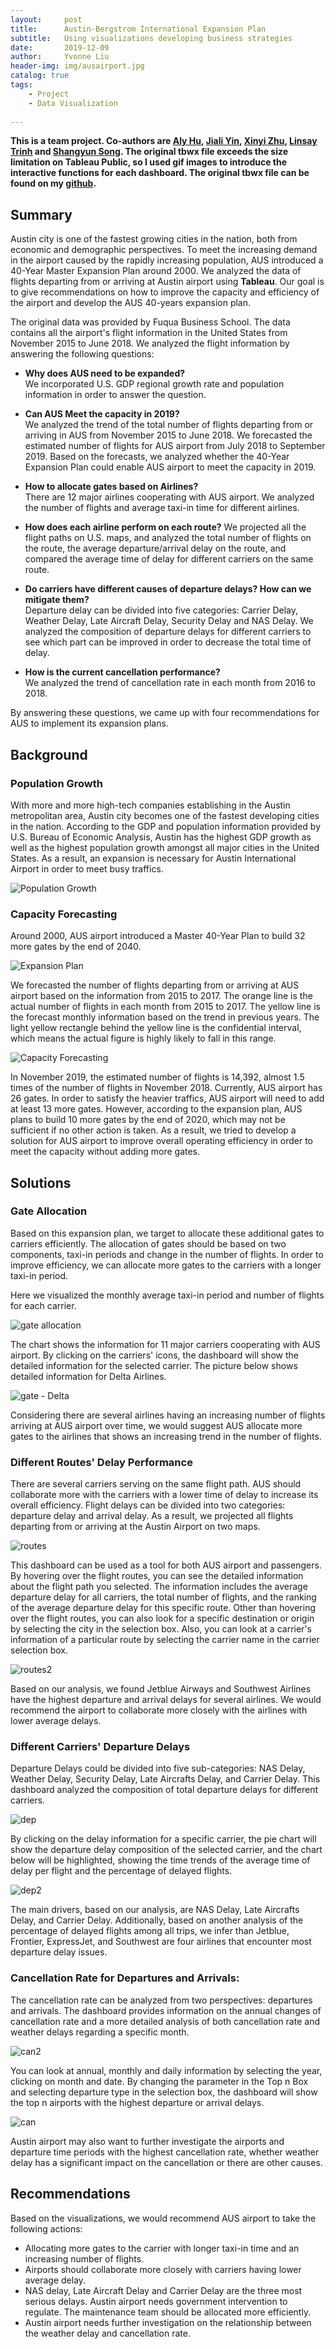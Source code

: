 ```yaml
---
layout:     post
title:      Austin-Bergstrom International Expansion Plan
subtitle:   Using visualizations developing business strategies
date:       2019-12-09
author:     Yvonne Liu
header-img: img/ausairport.jpg
catalog: true
tags:
    - Project
    - Data Visualization
    
---
```


**This is a team project. Co-authors are [Aly Hu](https://www.linkedin.com/in/yuqian-aly-hu/), [Jiali Yin](https://www.linkedin.com/in/jiali-yin/), [Xinyi Zhu](https://www.linkedin.com/in/xinyi-zhu/), [Linsay Trinh](https://www.linkedin.com/in/lindsay-trinh/) and [Shangyun Song](https://www.linkedin.com/in/shangyun-song/). The original tbwx file exceeds the size limitation on Tableau Public, so I used gif images to introduce the interactive functions for each dashboard. The original tbwx file can be found on my [github](https://github.com/buutoregu/Projects/tree/master/Tableau_AUSAirport).** 

## Summary
Austin city is one of the fastest growing cities in the nation, both from economic and demographic perspectives. To meet the increasing demand in the airport caused by the rapidly increasing population, AUS introduced a 40-Year Master Expansion Plan around 2000. We analyzed the data of flights departing from or arriving at Austin airport using **Tableau**. Our goal is to give recommendations on how to improve the capacity and efficiency of the airport and develop the AUS 40-years expansion plan. 

The original data was provided by Fuqua Business School. The data contains all the airport's flight information in the United States from November 2015 to June 2018. We analyzed the flight information by answering the following questions:

* **Why does AUS need to be expanded?**  
  We incorporated U.S. GDP regional growth rate and population information in order to answer the question. 
* **Can AUS Meet the capacity in 2019?**  
  We analyzed the trend of the total number of flights departing from or arriving in AUS from November 2015 to June 2018. We forecasted the estimated number of flights for AUS airport from July 2018 to September 2019. Based on the forecasts, we analyzed whether the 40-Year Expansion Plan could enable AUS airport to meet the capacity in 2019.
  
* **How to allocate gates based on Airlines?**  
  There are 12 major airlines cooperating with AUS airport. We analyzed the number of flights and average taxi-in time for different airlines.
  
* **How does each airline perform on each route?**
  We projected all the flight paths on U.S. maps, and analyzed the total number of flights on the route, the average departure/arrival delay on the route, and compared the average time of delay for different carriers on the same route.
  
* **Do carriers have different causes of departure delays? How can we mitigate them?**  
  Departure delay can be divided into five categories: Carrier Delay, Weather Delay, Late Aircraft Delay, Security Delay and NAS Delay. We analyzed the composition of departure delays for different carriers to see which part can be improved in order to decrease the total time of delay.

* **How is the current cancellation performance?**  
  We analyzed the trend of cancellation rate in each month from 2016 to 2018.

By answering these questions, we came up with four recommendations for AUS to implement its expansion plans.

## Background
### Population Growth
With more and more high-tech companies establishing in the Austin metropolitan area, Austin city becomes one of the fastest developing cities in the nation. According to the GDP and population information provided by U.S. Bureau of Economic Analysis, Austin has the highest GDP growth as well as the highest population growth amongst all major cities in the United States. As a result, an expansion is necessary for Austin International Airport in order to meet busy traffics. 

 ![Population Growth](https://tva1.sinaimg.cn/large/007S8ZIlgy1gg8iig2wp9j31re0u0q3h.jpg)
 
### Capacity Forecasting
Around 2000, AUS airport introduced a Master 40-Year Plan to build 32 more gates by the end of 2040. 

 ![Expansion Plan](https://tva1.sinaimg.cn/large/007S8ZIlgy1gg8j3hxf6oj31nq0sitaf.jpg)

We forecasted the number of flights departing from or arriving at AUS airport based on the information from 2015 to 2017. The orange line is the actual number of flights in each month from 2015 to 2017. The yellow line is the forecast monthly information based on the trend in previous years. The light yellow rectangle behind the yellow line is the confidential interval, which means the actual figure is highly likely to fall in this range. 

 ![Capacity Forecasting](https://tva1.sinaimg.cn/large/007S8ZIlgy1gg8j3i9rm3j31qc0u00ta.jpg)
 
In November 2019, the estimated number of flights is 14,392, almost 1.5 times of the number of flights in November 2018. Currently, AUS airport has 26 gates. In order to satisfy the heavier traffics, AUS airport will need to add at least 13 more gates. However, according to the expansion plan, AUS plans to build 10 more gates by the end of 2020, which may not be sufficient if no other action is taken. As a result, we tried to develop a solution for AUS airport to improve overall operating efficiency in order to meet the capacity without adding more gates. 

 
## Solutions

### Gate Allocation

Based on this expansion plan, we target to allocate these additional gates to carriers efficiently. The allocation of gates should be based on two components, taxi-in periods and change in the number of flights. In order to improve efficiency, we can allocate more gates to the carriers with a longer taxi-in period. 

Here we visualized the monthly average taxi-in period and number of flights for each carrier.

![gate allocation](https://tva1.sinaimg.cn/large/007S8ZIlgy1gg8jxk2279j320q0ssjsq.jpg)

The chart shows the information for 11 major carriers cooperating with AUS airport. By clicking on the carriers' icons, the dashboard will show the detailed information for the selected carrier. The picture below shows detailed information for Delta Airlines.

![gate - Delta](https://tva1.sinaimg.cn/large/007S8ZIlgy1gg8zo5pe7og31190g0agk.gif)


Considering there are several airlines having an increasing number of flights arriving at AUS airport over time, we would suggest AUS allocate more gates to the airlines that shows an increasing trend in the number of flights.

### Different Routes' Delay Performance 

There are several carriers serving on the same flight path. AUS should collaborate more with the carriers with a lower time of delay to increase its overall efficiency. Flight delays can be divided into two categories: departure delay and arrival delay. As a result, we projected all flights departing from or arriving at the Austin Airport on two maps.

![routes](https://tva1.sinaimg.cn/large/007S8ZIlgy1gg8xiurqroj31ba0u0tdn.jpg)

This dashboard can be used as a tool for both AUS airport and passengers. By hovering over the flight routes, you can see the detailed information about the flight path you selected. The information includes the average departure delay for all carriers, the total number of flights, and the ranking of the average departure delay for this specific route. Other than hovering over the flight routes, you can also look for a specific destination or origin by selecting the city in the selection box. Also, you can look at a carrier's information of a particular route by selecting the carrier name in the carrier selection box.

![routes2](https://tva1.sinaimg.cn/large/007S8ZIlgy1gg8ys86uv5g310j0kntkg.gif)

Based on our analysis, we found Jetblue Airways and Southwest Airlines have the highest departure and arrival delays for several airlines. We would recommend the airport to collaborate more closely with the airlines with lower average delays.


### Different Carriers' Departure Delays 
Departure Delays could be divided into five sub-categories: NAS Delay, Weather Delay, Security Delay, Late Aircrafts Delay, and Carrier Delay. This dashboard analyzed the composition of total departure delays for different carriers.

![dep](https://tva1.sinaimg.cn/large/007S8ZIlgy1gg900rkp45j31ph0u0gnd.jpg)

By clicking on the delay information for a specific carrier, the pie chart will show the departure delay composition of the selected carrier, and the chart below will be highlighted, showing the time trends of the average time of delay per flight and the percentage of delayed flights.

![dep2](https://tva1.sinaimg.cn/large/007S8ZIlgy1gg900towa7g31190gcahb.gif)

The main drivers, based on our analysis, are NAS Delay, Late Aircrafts Delay, and Carrier Delay.  Additionally, based on another analysis of the percentage of delayed flights among all trips, we infer than Jetblue, Frontier, ExpressJet, and Southwest are four airlines that encounter most departure delay issues.


### Cancellation Rate for Departures and Arrivals:
The cancellation rate can be analyzed from two perspectives: departures and arrivals. The dashboard provides information on the annual changes of cancellation rate and a more detailed analysis of both cancellation rate and weather delays regarding a specific month. 

![can2](https://tva1.sinaimg.cn/large/007S8ZIlgy1gg90cqp4g0j31oe0u0jt5.jpg)

You can look at annual, monthly and daily information by selecting the year, clicking on month and date. By changing the parameter in the Top n Box and selecting departure type in the selection box, the dashboard will show the top n airports with the highest departure or arrival delays.

![can](https://tva1.sinaimg.cn/large/007S8ZIlgy1gg90b0ki46g31190gcgr3.gif)

Austin airport may also want to further investigate the airports and departure time periods with the highest cancellation rate, whether weather delay has a significant impact on the cancellation or there are other causes.


## Recommendations
Based on the visualizations, we would recommend AUS airport to take the following actions:

* Allocating more gates to the carrier with longer taxi-in time and an increasing number of flights.
* Airports should collaborate more closely with carriers having lower average delay.
* NAS delay, Late Aircraft Delay and Carrier Delay are the three most serious delays. Austin airport needs government intervention to regulate. The maintenance team should be allocated more efficiently.
* Austin airport needs further investigation on the relationship between the weather delay and cancellation rate.
